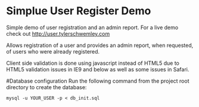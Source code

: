 # Simplue User Register Demo
Simple demo of user registration and an admin report. For a live demo check out http://user.tylerschwemley.com

Allows registration of a user and provides an admin report, when requested, of users who were already registered.

Client side validation is done using javascript instead of HTML5 due to HTML5 validation issues in IE9 and below as well as some issues in Safari.

#Database configuration
Run the following command from the project root directory to create the database:
    
    mysql -u YOUR_USER -p < db_init.sql
